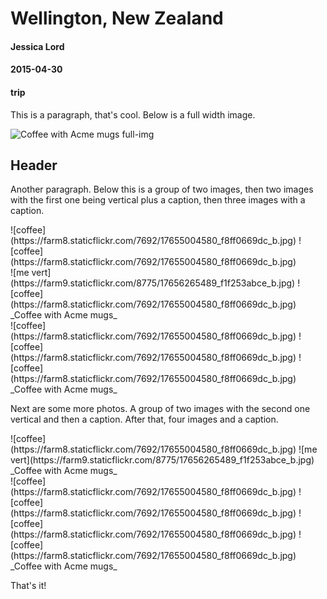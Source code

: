 # Wellington, New Zealand
#### Jessica Lord
#### 2015-04-30
#### trip

This is a paragraph, that's cool. Below is a full width image.

![Coffee with Acme mugs full-img](https://farm8.staticflickr.com/7692/17655004580_f8ff0669dc_b.jpg)

## Header

Another paragraph. Below this is a group of two images, then two images with the first one being vertical plus a caption, then three images with a caption.

<div class="two-imgs">
![coffee](https://farm8.staticflickr.com/7692/17655004580_f8ff0669dc_b.jpg)
![coffee](https://farm8.staticflickr.com/7692/17655004580_f8ff0669dc_b.jpg)
</div>

<div class="two-imgs-first-vert">
![me vert](https://farm9.staticflickr.com/8775/17656265489_f1f253abce_b.jpg)
![coffee](https://farm8.staticflickr.com/7692/17655004580_f8ff0669dc_b.jpg)
</div>
_Coffee with Acme mugs_

<div class="three-imgs">
![coffee](https://farm8.staticflickr.com/7692/17655004580_f8ff0669dc_b.jpg)
![coffee](https://farm8.staticflickr.com/7692/17655004580_f8ff0669dc_b.jpg)
![coffee](https://farm8.staticflickr.com/7692/17655004580_f8ff0669dc_b.jpg)
</div>
_Coffee with Acme mugs_

Next are some more photos. A group of two images with the second one vertical and then a caption. After that, four images and a caption.

<div class="two-imgs-second-vert">
![coffee](https://farm8.staticflickr.com/7692/17655004580_f8ff0669dc_b.jpg)
![me vert](https://farm9.staticflickr.com/8775/17656265489_f1f253abce_b.jpg)
</div>
_Coffee with Acme mugs_

<div class="four-imgs">
![coffee](https://farm8.staticflickr.com/7692/17655004580_f8ff0669dc_b.jpg)
![coffee](https://farm8.staticflickr.com/7692/17655004580_f8ff0669dc_b.jpg)
![coffee](https://farm8.staticflickr.com/7692/17655004580_f8ff0669dc_b.jpg)
![coffee](https://farm8.staticflickr.com/7692/17655004580_f8ff0669dc_b.jpg)
</div>
_Coffee with Acme mugs_

That's it!
